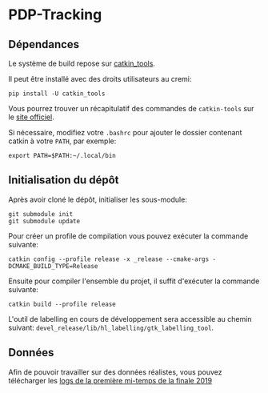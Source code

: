 # PDP-Tracking

## Dépendances

Le système de build repose sur [catkin_tools](https://catkin-tools.readthedocs.io).

Il peut être installé avec des droits utilisateurs au cremi:

    pip install -U catkin_tools

Vous pourrez trouver un récapitulatif des commandes de `catkin-tools` sur le
[site officiel](https://catkin-tools.readthedocs.io/en/latest/cheat_sheet.html).

Si nécessaire, modifiez votre `.bashrc` pour ajouter le dossier contenant catkin
à votre `PATH`, par exemple:

    export PATH=$PATH:~/.local/bin

## Initialisation du dépôt

Après avoir cloné le dépôt, initialiser les sous-module:

    git submodule init
    git submodule update

Pour créer un profile de compilation vous pouvez exécuter la commande suivante:

    catkin config --profile release -x _release --cmake-args -DCMAKE_BUILD_TYPE=Release
    
Ensuite pour compiler l'ensemble du projet, il suffit d'exécuter la commande suivante:

    catkin build --profile release


L'outil de labelling en cours de développement sera accessible au chemin suivant:
`devel_release/lib/hl_labelling/gtk_labelling_tool`.

## Données

Afin de pouvoir travailler sur des données réalistes, vous pouvez télécharger
les [logs de la première mi-temps de la finale 2019](http://ludovic.hofer.emi.u-bordeaux.fr/Finale_2019_1st_half.tar.gz)
